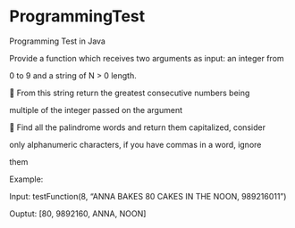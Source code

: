 # ProgrammingTest
Programming Test in Java

Provide a function which receives two arguments as input: an integer from

0 to 9 and a string of N > 0 length. 

 From this string return the greatest consecutive numbers being 

multiple of the integer passed on the argument

 Find all the palindrome words and return them capitalized, consider 

only alphanumeric characters, if you have commas in a word, ignore 

them

Example:

Input: testFunction(8, “ANNA BAKES 80 CAKES IN THE NOON, 989216011”) 

Ouptut: [80, 9892160, ANNA, NOON]
